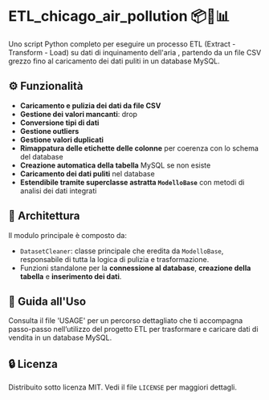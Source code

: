 # ETL_chicago_air_pollution 📦🔄📊

Uno script Python completo per eseguire un processo ETL (Extract - Transform - Load) su dati di inquinamento dell'aria , partendo da un file CSV grezzo fino al caricamento dei dati puliti in un database MySQL.

## ⚙️ Funzionalità

- **Caricamento e pulizia dei dati da file CSV**
- **Gestione dei valori mancanti**: drop
- **Conversione tipi di dati**
- **Gestione outliers**
- **Gestione valori duplicati**
- **Rimappatura delle etichette delle colonne** per coerenza con lo schema del database
- **Creazione automatica della tabella** MySQL se non esiste
- **Caricamento dei dati puliti** nel database
- **Estendibile tramite superclasse astratta `ModelloBase`** con metodi di analisi dei dati integrati

## 🧱 Architettura

Il modulo principale è composto da:
- `DatasetCleaner`: classe principale che eredita da `ModelloBase`, responsabile di tutta la logica di pulizia e trasformazione.
- Funzioni standalone per la **connessione al database**, **creazione della tabella** e **inserimento dei dati**.

## 🧪 Guida all'Uso

Consulta il file 'USAGE' per un percorso dettagliato che ti accompagna passo-passo nell’utilizzo del progetto ETL per trasformare e caricare dati di vendita in un database MySQL.

## 🔒 Licenza

Distribuito sotto licenza MIT. Vedi il file `LICENSE` per maggiori dettagli.

